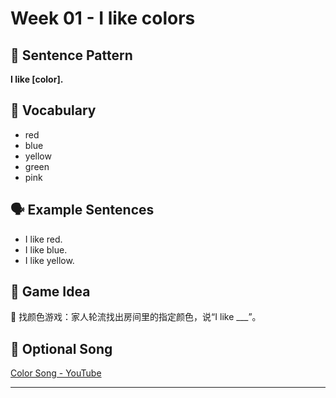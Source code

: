 # Week 01 - I like colors

## 🎯 Sentence Pattern
**I like [color].**

## 🎨 Vocabulary
- red
- blue
- yellow
- green
- pink

## 🗣️ Example Sentences
- I like red.
- I like blue.
- I like yellow.

## 🧩 Game Idea
🎯 找颜色游戏：家人轮流找出房间里的指定颜色，说“I like ___”。

## 🎵 Optional Song
[Color Song - YouTube](https://www.youtube.com/...)

---
